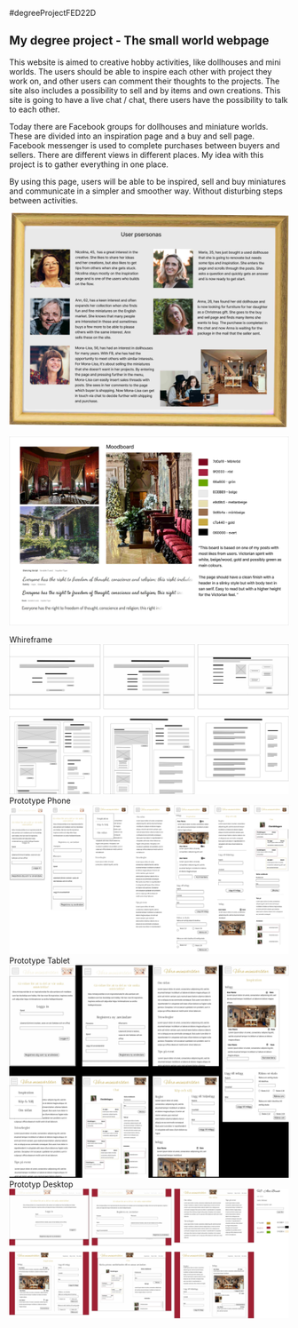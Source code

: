#degreeProjectFED22D
## My degree project - The small world webpage

This website is aimed to creative hobby activities, like dollhouses and mini worlds. The users should be able to inspire each other with project they work on, and other users can comment their thoughts to the projects. The site also includes a possibility to sell and by items and own creations. This site is going to have a live chat / chat, there users have the possibility to talk to each other. 

Today there are Facebook groups for dollhouses and miniature worlds. These are divided into an inspiration page and a buy and sell page. Facebook messenger is used to complete purchases between buyers and sellers. There are different views in different places. My idea with this project is to gather everything in one place. 

By using this page, users will be able to be inspired, sell and buy miniatures and communicate in a simpler and smoother way. Without disturbing steps between activities. 

![userpersonas](./frontend/src/assets/userpersonas.jpg)

![moodboard](./frontend/src/assets/moodboard.jpg)

Whireframe
![whireframe](./frontend/src/assets/whireframe.jpg)
Prototype Phone
![prototypPhone](./frontend/src/assets/prototypphone.jpg)
Prototype Tablet
![prototypTablet](./frontend/src/assets/prototyptablet.jpg)
Prototyp Desktop
![prototypDesktop](./frontend/src/assets/prototypdesktop.jpg)